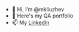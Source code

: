 - 👋 Hi, I’m @mkliuzhev
- 👀 Here's my QA portfolio
- 📫 My [LinkedIn](https://www.linkedin.com/in/mkliuzhev/#:~:text=www.linkedin.com/in/mkliuzhev)


